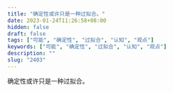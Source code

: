 ```yaml
---
title: "确定性或许只是一种过拟合。"
date: 2023-01-24T11:26:58+08:00
hidden: false
draft: false
tags: ["可能", "确定性", "过拟合", "认知", "观点"]
keywords: ["可能", "确定性", "过拟合", "认知", "观点"]
description: ""
slug: "2403"
---
```


确定性或许只是一种过拟合。